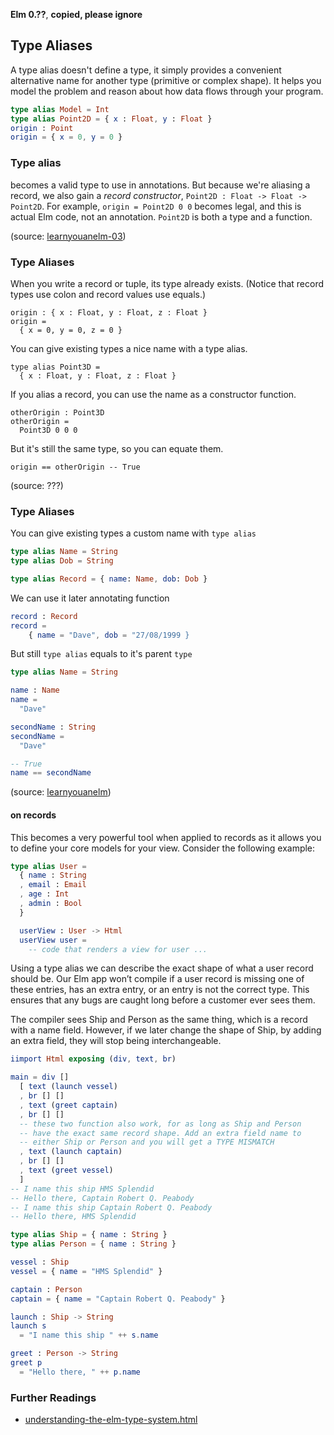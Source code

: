 **Elm 0.??**, **copied, please ignore** 

## Type Aliases

A type alias doesn't define a type, it simply provides a convenient alternative name for another type (primitive or complex shape). It helps you model the problem and reason about how data flows through your program.

```elm
type alias Model = Int
type alias Point2D = { x : Float, y : Float }
origin : Point
origin = { x = 0, y = 0 }
```

### Type alias

becomes a valid type to use in annotations. But because we're aliasing a record, we also gain a *record constructor*, `Point2D : Float -> Float -> Point2D`. For example, `origin = Point2D 0 0` becomes legal, and this is actual Elm code, not an annotation. `Point2D` is both a type and a function.

(source: [learnyouanelm-03](https://github.com/learnyouanelm/learnyouanelm.github.io/blob/master/pages/03-types.md))

### Type Aliases

When you write a record or tuple, its type already exists.
(Notice that record types use colon and record values use equals.)
~~~~ {.Elm:hs name="code"}
origin : { x : Float, y : Float, z : Float }
origin =
  { x = 0, y = 0, z = 0 }
~~~~

You can give existing types a nice name with a type alias.
~~~~ {.Elm:hs name="code"}
type alias Point3D =
  { x : Float, y : Float, z : Float }
~~~~

If you alias a record, you can use the name as a constructor function.

~~~~ {.Elm:hs name="code"}
otherOrigin : Point3D
otherOrigin =
  Point3D 0 0 0
~~~~

But it's still the same type, so you can equate them.

~~~~ {.Elm:hs name="code"}
origin == otherOrigin -- True
~~~~

(source: ???)

### Type Aliases

You can give existing types a custom name with `type alias`

```elm
type alias Name = String
type alias Dob = String

type alias Record = { name: Name, dob: Dob }
```

We can use it later annotating function
```elm
record : Record
record =
    { name = "Dave", dob = "27/08/1999 }
```

But still `type alias` equals to it's parent `type`
```elm
type alias Name = String

name : Name
name =
  "Dave"

secondName : String
secondName =
  "Dave"

-- True
name == secondName
```

(source: [learnyouanelm](https://github.com/learnyouanelm/learnyouanelm.github.io/blob/master/pages/02-starting-out.md))

#### on records

This becomes a very powerful tool when applied to records as it allows you to define your core models for your view. Consider the following example:

```elm
type alias User =
  { name : String
  , email : Email
  , age : Int
  , admin : Bool
  }

  userView : User -> Html
  userView user =
    -- code that renders a view for user ...
```

Using a type alias we can describe the exact shape of what a user record should be. Our Elm app won’t compile if a user record is missing one of these entries, has an extra entry, or an entry is not the correct type. This ensures that any bugs are caught long before a customer ever sees them.

The compiler sees Ship and Person as the same thing, which is a record with a name field. However, if we later change the shape of Ship, by adding an extra field, they will stop being interchangeable. 

```elm
iimport Html exposing (div, text, br)

main = div [] 
  [ text (launch vessel)
  , br [] []
  , text (greet captain)
  , br [] []
  -- these two function also work, for as long as Ship and Person 
  -- have the exact same record shape. Add an extra field name to 
  -- either Ship or Person and you will get a TYPE MISMATCH
  , text (launch captain)
  , br [] []
  , text (greet vessel)
  ]
-- I name this ship HMS Splendid
-- Hello there, Captain Robert Q. Peabody
-- I name this ship Captain Robert Q. Peabody
-- Hello there, HMS Splendid

type alias Ship = { name : String }
type alias Person = { name : String }

vessel : Ship
vessel = { name = "HMS Splendid" }

captain : Person
captain = { name = "Captain Robert Q. Peabody" }

launch : Ship -> String
launch s
  = "I name this ship " ++ s.name

greet : Person -> String
greet p
  = "Hello there, " ++ p.name
```

### Further Readings

* [understanding-the-elm-type-system.html](http://www.adamwaselnuk.com/elm/2016/05/27/understanding-the-elm-type-system.html)
